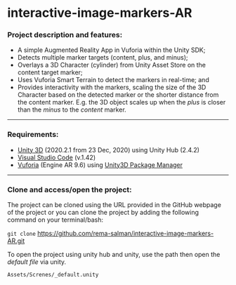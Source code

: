 # interactive-image-markers-AR

### Project description and features:  

- A simple Augmented Reality App in Vuforia within the Unity SDK;
- Detects multiple marker targets (content, plus, and minus);
- Overlays a 3D Character (cylinder) from Unity Asset Store on the content target marker;
- Uses Vuforia Smart Terrain to detect the markers in real-time; and
- Provides interactivity with the markers, scaling the size of the 3D Character based on the detected marker or the shorter distance from the content marker. E.g. the 3D object scales up when the _plus_ is closer than the _minus_ to the _content_ marker. 

----
### Requirements:

- [Unity 3D](https://unity3d.com/get-unity/download/archive) (2020.2.1 from 23 Dec, 2020) using Unity Hub (2.4.2)
- [Visual Studio Code](https://code.visualstudio.com/) (v.1.42) 
- [Vuforia](https://library.vuforia.com/articles/Training/getting-started-with-vuforia-in-unity.html) (Engine AR 9.6) using [Unity3D Package Manager](https://developer.vuforia.com/downloads/sdk)

----
### Clone and access/open the project:

The project can be cloned using the URL provided in the GitHub webpage of the project or you can clone the project by adding the following command on your terminal/bash:

`git clone` <https://github.com/rema-salman/interactive-image-markers-AR.git>


To open the project using unity hub and unity, use the path then open the _default file_ via unity.

`Assets/Screnes/_default.unity`
